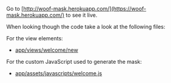 Go to [http://woof-mask.herokuapp.com/](https://woof-mask.herokuapp.com/) to see it live.

When looking though the code take a look at the following files:

For the view elements:
* [app/views/welcome/new](https://github.com/aamarill/woof/blob/master/app/views/welcome/new.html.erb)

For the custom JavaScript used to generate the mask:
* [app/assets/javascripts/welcome.js](https://github.com/aamarill/woof/blob/master/app/assets/javascripts/welcome.js)
